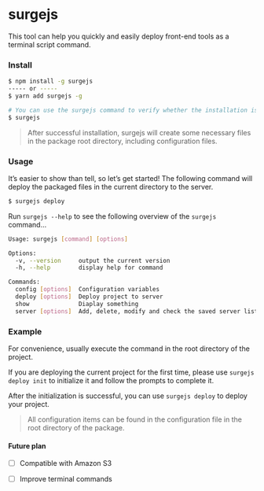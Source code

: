 # surgejs

This tool can help you quickly and easily deploy front-end tools as a terminal script command.

### Install

```bash
$ npm install -g surgejs
----- or -----
$ yarn add surgejs -g

# You can use the surgejs command to verify whether the installation is successful.
$ surgejs
```

> After successful installation, surgejs will create some necessary files in the package root directory, including configuration files.

### Usage

It’s easier to show than tell, so let’s get started! The following command will deploy the packaged files in the current directory to the server.

```bash
$ surgejs deploy
```

Run `surgejs --help` to see the following overview of the `surgejs` command...

```bash
Usage: surgejs [command] [options]

Options:
  -v, --version     output the current version
  -h, --help        display help for command

Commands:
  config [options]  Configuration variables
  deploy [options]  Deploy project to server
  show              Diaplay something
  server [options]  Add, delete, modify and check the saved server list
```

### Example

For convenience, usually execute the command in the root directory of the project.

If you are deploying the current project for the first time, please use `surgejs deploy init` to initialize it and follow the prompts to complete it.

After the initialization is successful, you can use `surgejs deploy` to deploy your project.

> All configuration items can be found in the configuration file in the root directory of the package.



#### Future plan

- [ ] Compatible with Amazon S3
- [ ] Improve terminal commands

